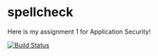 # spellcheck
Here is my assignment 1 for Application Security! 

[![Build Status](https://travis-ci.org/bmazey/spellcheck.svg?branch=master)](https://travis-ci.org/bmazey/spellcheck)
